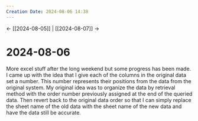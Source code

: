 ```yaml
---
Creation Date: 2024-08-06 14:38
---
```


<- [[2024-08-05]] | [[2024-08-07]]  ->

# 2024-08-06
More excel stuff after the long weekend but some progress has been made. I came up with the idea that I give each of the columns in the original data set a number. This number represents their positions from the data from the original system. My original idea was to organize the data by retrieval method with the order number previously assigned at the end of the queried data. Then revert back to the original data order so that I can simply replace the sheet name of the old data with the sheet name of the new data and have the data still be accurate. 
